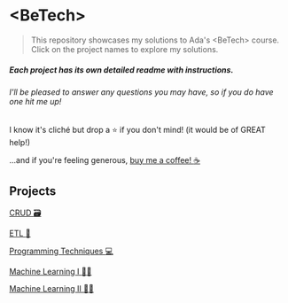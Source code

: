 # \<BeTech>


> This repository showcases my solutions to Ada's \<BeTech> course. Click on the project names to explore my solutions.

##### Each project has its own detailed readme with instructions.
###### I'll be pleased to answer any questions you may have, so if you do have one *hit me up!*

I know it's cliché but drop a :star: if you don't mind! (it would be of GREAT help!)

...and if you're feeling generous, [buy me a coffee! :coffee:](https://www.buymeacoffee.com/henrcaio)

## Projects

[CRUD :card_file_box:](1-CRUD)

[ETL :arrows_counterclockwise:](2-ETL)

[Programming Techniques :computer:](4-Prog_Techniques)

[Machine Learning I :robot::brain:](5-Machine_Learning_I)

[Machine Learning II :robot::brain:](6-Machine_Learning_II)
